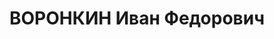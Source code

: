 ---
title: ВОРОНКИН Иван Федорович
description: '1905 г. р., Саратовская губ., русский, член ВКП(б) с 1930 г., образование
  начальное, председатель заводского профсоюзного комитета нефтеперегонного завода.
  Проживал: г. Туапсе. Арестован 14.04.1937 г. Предъявленное обвинение: "участник
  контрреволюционной террористической организации, диверсионно-вредительская работа".
  Военной коллегией ВС СССР 17.12.1937 г. назначена ВМН - расстрел с конфискацией
  имущества. Приговор приведен в исполнение 17.12.1937 г. Реабилитирован Военной коллегией
  ВС СССР 30.07.1957 г. за отсутствием состава преступления. 20329'
---